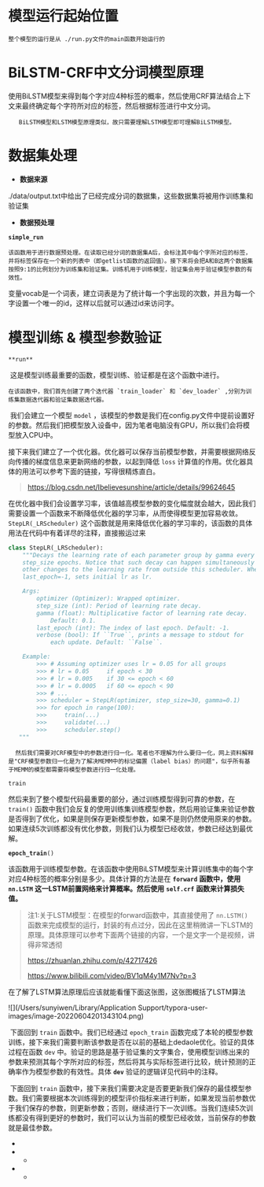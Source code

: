 
# 模型运行起始位置

 	整个模型的运行是从 ./run.py文件的main函数开始运行的

# BiLSTM-CRF中文分词模型原理

​	   使用BiLSTM模型来得到每个字对应4种标签的概率，然后使用CRF算法结合上下文来最终确定每个字符所对应的标签，然后根据标签进行中文分词。

 	   BiLSTM模型和LSTM模型原理类似，故只需要理解LSTM模型即可理解BiLSTM模型。

# 数据集处理

- **数据来源**

./data/output.txt中给出了已经完成分词的数据集，这些数据集将被用作训练集和验证集

- **数据预处理**

**```simple_run ```**

 	该函数用于进行数据预处理。在读取已经分词的数据集A后，会标注其中每个字所对应的标签，并将标签保存在一个新的列表中（即getlist函数的返回值）。接下来将会把A和B这两个数据集按照9:1的比例划分为训练集和验证集。训练机用于训练模型，验证集会用于验证模型参数的有效性。

​	 变量vocab是一个词表，建立词表是为了统计每一个字出现的次数，并且为每一个字设置一个唯一的id，这样以后就可以通过id来访问字。

# 模型训练 & 模型参数验证

```**run**```

​	 这是模型训练最重要的函数，模型训练、验证都是在这个函数中进行。

 	在该函数中，我们首先创建了两个迭代器 `train_loader` 和 `dev_loader` ,分别为训练集数据迭代器和验证集数据迭代器。

​     我们会建立一个模型 `model` ，该模型的参数是我们在config.py文件中提前设置好的参数。然后我们把模型放入设备中，因为笔者电脑没有GPU，所以我们会将模型放入CPU中。

​    接下来我们建立了一个优化器。优化器可以保存当前模型参数，并需要根据网络反向传播的梯度信息来更新网络的参数，以起到降低 `loss` 计算值的作用。优化器具体的用法可以参考下面的链接，写得很精炼直白。

> https://blog.csdn.net/Ibelievesunshine/article/details/99624645

​    在优化器中我们会设置学习率，该值越高模型参数的变化幅度就会越大，因此我们需要设置一个函数来不断降低优化器的学习率，从而使得模型更加容易收敛。`StepLR(_LRScheduler)` 这个函数就是用来降低优化器的学习率的，该函数的具体用法在代码中有着详尽的注释，直接搬运过来

```python
class StepLR(_LRScheduler):
    """Decays the learning rate of each parameter group by gamma every
    step_size epochs. Notice that such decay can happen simultaneously with
    other changes to the learning rate from outside this scheduler. When
    last_epoch=-1, sets initial lr as lr.

    Args:
        optimizer (Optimizer): Wrapped optimizer.
        step_size (int): Period of learning rate decay.
        gamma (float): Multiplicative factor of learning rate decay.
            Default: 0.1.
        last_epoch (int): The index of last epoch. Default: -1.
        verbose (bool): If ``True``, prints a message to stdout for
            each update. Default: ``False``.

    Example:
        >>> # Assuming optimizer uses lr = 0.05 for all groups
        >>> # lr = 0.05     if epoch < 30
        >>> # lr = 0.005    if 30 <= epoch < 60
        >>> # lr = 0.0005   if 60 <= epoch < 90
        >>> # ...
        >>> scheduler = StepLR(optimizer, step_size=30, gamma=0.1)
        >>> for epoch in range(100):
        >>>     train(...)
        >>>     validate(...)
        >>>     scheduler.step()
   """
```

 	  然后我们需要对CRF模型中的参数进行归一化。笔者也不理解为什么要归一化，网上资料解释是"CRF模型参数归一化是为了解决MEMM中的标记偏置（label bias）的问题"，似乎所有基于MEMM的模型都需要将模型参数进行归一化处理。

```train```

​	   然后来到了整个模型代码最重要的部分，通过训练模型得到可靠的参数，在`train()` 函数中我们会反复的使用训练集训练模型参数，然后用验证集来验证参数是否得到了优化，如果是则保存更新模型参数，如果不是则仍然使用原来的参数。如果连续5次训练都没有优化参数，则我们认为模型已经收敛，参数已经达到最优解。

**`epoch_train`**`()`

​	   该函数用于训练模型参数。在该函数中使用BiLSTM模型来计算训练集中的每个字对应4种标签的概率分别是多少。具体计算的方法是在 **`forward`** **函数中，使用** **`nn.LSTM`** **这一LSTM前置网络来计算概率。然后使用** **`self.crf`** **函数来计算损失值。**

> 注1:关于LSTM模型：在模型的forward函数中，其直接使用了 `nn.LSTM()` 函数来完成模型的运行，封装的有点过分，因此在这里稍微讲一下LSTM的原理。具体原理可以参考下面两个链接的内容，一个是文字一个是视频，讲得非常透彻
>
> https://zhuanlan.zhihu.com/p/42717426
>
> https://www.bilibili.com/video/BV1qM4y1M7Nv?p=3

在了解了LSTM算法原理后应该就能看懂下面这张图，这张图概括了LSTM算法

![](/Users/sunyiwen/Library/Application Support/typora-user-images/image-20220604201343104.png)

​	   下面回到 `train` 函数中。我们已经通过 `epoch_train` 函数完成了本轮的模型参数训练，接下来我们需要判断该参数是否在以前的基础上dedaole优化。验证的具体过程在函数 `dev` 中。验证的思路是基于验证集的文字集合，使用模型训练出来的参数来预测其每个字所对应的标签，然后将其与实际标签进行比较，统计预测的正确率作为模型参数的有效性。具体 **`dev`** 验证的逻辑详见代码中的注释。

​	   下面回到 `train` 函数中，接下来我们需要决定是否要更新我们保存的最佳模型参数。我们需要根据本次训练得到的模型评价指标来进行判断，如果发现当前参数优于我们保存的参数，则更新参数；否则，继续进行下一次训练。当我们连续5次训练都没有得到更好的参数时，我们可以认为当前的模型已经收敛，当前保存的参数就是最佳参数。

- 

- - 


- - 